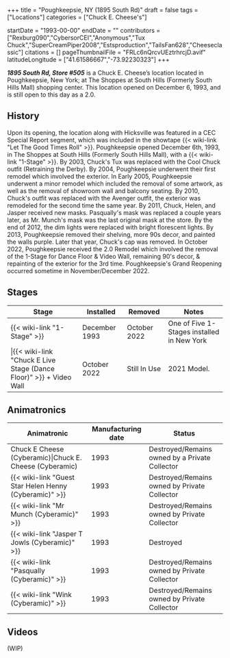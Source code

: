 +++
title = "Poughkeepsie, NY (1895 South Rd)"
draft = false
tags = ["Locations"]
categories = ["Chuck E. Cheese's"]


startDate = "1993-00-00"
endDate = ""
contributors = ["Rexburg090","CybersorCEI","Anonymous","Tux Chuck","SuperCreamPiper2008","Estsproduction","TailsFan628","Cheeseclassic"]
citations = []
pageThumbnailFile = "FRLc6nQrcvUEztrhrcjD.avif"
latitudeLongitude = ["41.61586667","-73.92230323"]
+++

***1895 South Rd, Store #505*** is a Chuck E. Cheese’s location located in Poughkeepsie, New York; at The Shoppes at South Hills (Formerly South Hills Mall) shopping center. This location opened on December 6, 1993, and is still open to this day as a 2.0.

## History

Upon its opening, the location along with Hicksville was featured in a CEC Special Report segment, which was included in the showtape {{< wiki-link "Let The Good Times Roll" >}}. Poughkeepsie opened December 6th, 1993, in The Shoppes at South Hills (Formerly South Hills Mall), with a {{< wiki-link "1-Stage" >}}. By 2003, Chuck's Tux was replaced with the Cool Chuck outfit (Retraining the Derby). By 2004, Poughkeepsie underwent their first remodel which involved the exterior. In Early 2005, Poughkeepsie underwent a minor remodel which included the removal of some artwork, as well as the removal of showroom wall and balcony seating. By 2010, Chuck's outfit was replaced with the Avenger outfit, the exterior was remodeled for the second time the same year. By 2011, Chuck, Helen, and Jasper received new masks. Pasqually's mask was replaced a couple years later, as Mr. Munch's mask was the last original mask at the store. By the end of 2012, the dim lights were replaced with bright florescent lights. By 2013, Poughkeepsie removed their shelving, more 90s decor, and painted the walls purple. Later that year, Chuck's cap was removed. In October 2022, Poughkeepsie received the 2.0 Remodel which involved the removal of the 1-Stage for Dance Floor &amp; Video Wall, remaining 90's decor, &amp; repainting of the exterior for the 3rd time. Poughkeepsie's Grand Reopening occurred sometime in November/December 2022.

## Stages

| Stage                                                                     | Installed     | Removed      | Notes                                      |
|---------------------------------------------------------------------------|---------------|--------------|--------------------------------------------|
| {{< wiki-link "1-Stage" >}}                                         | December 1993 | October 2022 | One of Five 1-Stages installed in New York |
| \|{{< wiki-link "Chuck E Live Stage (Dance Floor)" >}} + Video Wall | October 2022  | Still In Use | 2021 Model.                                |

## Animatronics

| Animatronic                                                  | Manufacturing date | Status                                         |
|--------------------------------------------------------------|--------------------|------------------------------------------------|
| Chuck E Cheese (Cyberamic)\|Chuck E. Cheese (Cyberamic)      | 1993               | Destroyed/Remains owned by a Private Collector |
| {{< wiki-link "Guest Star Helen Henny (Cyberamic)" >}} | 1993               | Destroyed/Remains owned by Private Collector   |
| {{< wiki-link "Mr Munch (Cyberamic)" >}}               | 1993               | Destroyed/Remains owned by Private Collector   |
| {{< wiki-link "Jasper T Jowls (Cyberamic)" >}}         | 1993               | Destroyed                                      |
| {{< wiki-link "Pasqually (Cyberamic)" >}}              | 1993               | Destroyed/Remains owned by Private Collector   |
| {{< wiki-link "Wink (Cyberamic)" >}}                   | 1993               | Destroyed/Remains owned by Private Collector   |

## Videos

(WIP)